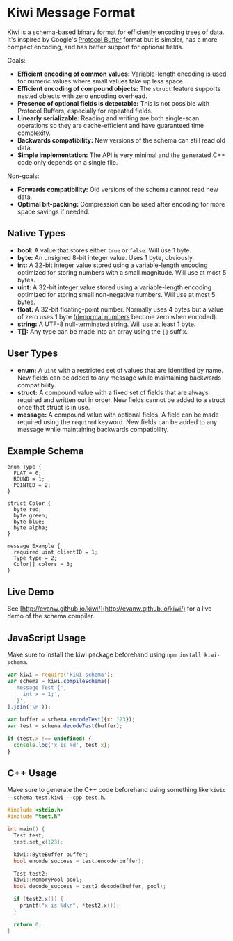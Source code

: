# Kiwi Message Format

Kiwi is a schema-based binary format for efficiently encoding trees of data.
It's inspired by Google's [Protocol Buffer](https://developers.google.com/protocol-buffers/) format but is simpler, has a more compact encoding, and has better support for optional fields.

Goals:

* **Efficient encoding of common values:** Variable-length encoding is used for numeric values where small values take up less space.
* **Efficient encoding of compound objects:** The `struct` feature supports nested objects with zero encoding overhead.
* **Presence of optional fields is detectable:** This is not possible with Protocol Buffers, especially for repeated fields.
* **Linearly serializable:** Reading and writing are both single-scan operations so they are cache-efficient and have guaranteed time complexity.
* **Backwards compatibility:** New versions of the schema can still read old data.
* **Simple implementation:** The API is very minimal and the generated C++ code only depends on a single file.

Non-goals:

* **Forwards compatibility:** Old versions of the schema cannot read new data.
* **Optimal bit-packing:** Compression can be used after encoding for more space savings if needed.

## Native Types

* **bool:** A value that stores either `true` or `false`. Will use 1 byte.
* **byte:** An unsigned 8-bit integer value. Uses 1 byte, obviously.
* **int:** A 32-bit integer value stored using a variable-length encoding optimized for storing numbers with a small magnitude. Will use at most 5 bytes.
* **uint:** A 32-bit integer value stored using a variable-length encoding optimized for storing small non-negative numbers. Will use at most 5 bytes.
* **float:** A 32-bit floating-point number. Normally uses 4 bytes but a value of zero uses 1 byte ([denormal numbers](https://en.wikipedia.org/wiki/Denormal_number) become zero when encoded).
* **string:** A UTF-8 null-terminated string. Will use at least 1 byte.
* **T[]:** Any type can be made into an array using the `[]` suffix.

## User Types

* **enum:** A `uint` with a restricted set of values that are identified by name. New fields can be added to any message while maintaining backwards compatibility.
* **struct:** A compound value with a fixed set of fields that are always required and written out in order. New fields cannot be added to a struct once that struct is in use.
* **message:** A compound value with optional fields. A field can be made required using the `required` keyword. New fields can be added to any message while maintaining backwards compatibility.

## Example Schema

```
enum Type {
  FLAT = 0;
  ROUND = 1;
  POINTED = 2;
}

struct Color {
  byte red;
  byte green;
  byte blue;
  byte alpha;
}

message Example {
  required uint clientID = 1;
  Type type = 2;
  Color[] colors = 3;
}
```

## Live Demo

See [http://evanw.github.io/kiwi/](http://evanw.github.io/kiwi/) for a live demo of the schema compiler.

## JavaScript Usage

Make sure to install the kiwi package beforehand using `npm install kiwi-schema`.

```js
var kiwi = require('kiwi-schema');
var schema = kiwi.compileSchema([
  'message Test {',
  '  int x = 1;',
  '}',
].join('\n'));

var buffer = schema.encodeTest({x: 123});
var test = schema.decodeTest(buffer);

if (test.x !== undefined) {
  console.log('x is %d', test.x);
}
```

## C++ Usage

Make sure to generate the C++ code beforehand using something like `kiwic --schema test.kiwi --cpp test.h`.

```cpp
#include <stdio.h>
#include "test.h"

int main() {
  Test test;
  test.set_x(123);

  kiwi::ByteBuffer buffer;
  bool encode_success = test.encode(buffer);

  Test test2;
  kiwi::MemoryPool pool;
  bool decode_success = test2.decode(buffer, pool);

  if (test2.x()) {
    printf("x is %d\n", *test2.x());
  }

  return 0;
}
```
